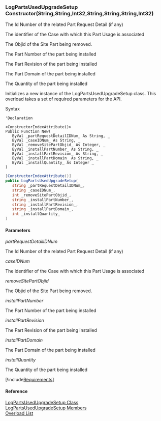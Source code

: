 ﻿### LogPartsUsedUpgradeSetup Constructor(String,String,Int32,String,String,String,Int32)

The Id Number of the related Part Request Detail (if any)

The identifier of the Case with which this Part Usage is associated

The Objid of the Site Part being removed.

The Part Number of the part being installed

The Part Revision of the part being installed

The Part Domain of the part being installed

The Quantity of the part being installed

Initializes a new instance of the LogPartsUsedUpgradeSetup class. This overload takes a set of required parameters for the API.

Syntax

```vbnet
'Declaration
 
<ConstructorIndexAttribute()>
Public Function New( _
   ByVal _partRequestDetailIDNum_ As String, _
   ByVal _caseIDNum_ As String, _
   ByVal _removeSitePartObjid_ As Integer, _
   ByVal _installPartNumber_ As String, _
   ByVal _installPartRevision_ As String, _
   ByVal _installPartDomain_ As String, _
   ByVal _installQuantity_ As Integer _
)
```

```csharp
[ConstructorIndexAttribute()]
public LogPartsUsedUpgradeSetup( 
   string _partRequestDetailIDNum_,
   string _caseIDNum_,
   int _removeSitePartObjid_,
   string _installPartNumber_,
   string _installPartRevision_,
   string _installPartDomain_,
   int _installQuantity_
)
```

#### Parameters

_partRequestDetailIDNum_

The Id Number of the related Part Request Detail (if any)

_caseIDNum_

The identifier of the Case with which this Part Usage is associated

_removeSitePartObjid_

The Objid of the Site Part being removed.

_installPartNumber_

The Part Number of the part being installed

_installPartRevision_

The Part Revision of the part being installed

_installPartDomain_

The Part Domain of the part being installed

_installQuantity_

The Quantity of the part being installed

[!include[Requirements](../partials/requirements.md)]

#### Reference

[LogPartsUsedUpgradeSetup Class](FChoice.Toolkits.Clarify~FChoice.Toolkits.Clarify.FieldOps.LogPartsUsedUpgradeSetup.md)  
[LogPartsUsedUpgradeSetup Members](FChoice.Toolkits.Clarify~FChoice.Toolkits.Clarify.FieldOps.LogPartsUsedUpgradeSetup_members.md)  
[Overload List](FChoice.Toolkits.Clarify~FChoice.Toolkits.Clarify.FieldOps.LogPartsUsedUpgradeSetup~_ctor.md)